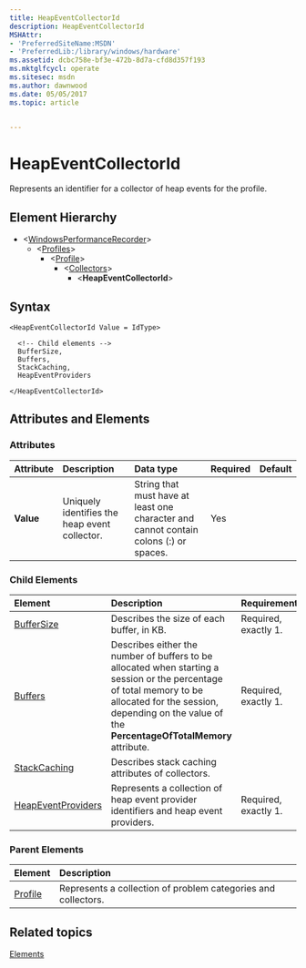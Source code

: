 ```yaml
---
title: HeapEventCollectorId
description: HeapEventCollectorId
MSHAttr:
- 'PreferredSiteName:MSDN'
- 'PreferredLib:/library/windows/hardware'
ms.assetid: dcbc758e-bf3e-472b-8d7a-cfd8d357f193
ms.mktglfcycl: operate
ms.sitesec: msdn
ms.author: dawnwood
ms.date: 05/05/2017
ms.topic: article


---
```



# HeapEventCollectorId

Represents an identifier for a collector of heap events for the profile.


## Element Hierarchy

* \<[WindowsPerformanceRecorder](windowsperformancerecorder.md)\>
  * \<[Profiles](profiles.md)\>
    * \<[Profile](profile-wpr.md)\>
      * \<[Collectors](collectors.md)\>
        * \<**HeapEventCollectorId**\>


## Syntax

```
<HeapEventCollectorId Value = IdType>

  <!-- Child elements -->
  BufferSize,
  Buffers,
  StackCaching,
  HeapEventProviders

</HeapEventCollectorId>
```


## Attributes and Elements


### Attributes

| Attribute | Description                                   | Data type                                                                             | Required | Default |
| :-------- | :-------------------------------------------- | :------------------------------------------------------------------------------------ | :------- | :------ |
| **Value** | Uniquely identifies the heap event collector. | String that must have at least one character and cannot contain colons (:) or spaces. | Yes      |         |


### Child Elements

| Element                                     | Description                                                                                                                                                                                                            | Requirement          |
| :------------------------------------------ | :--------------------------------------------------------------------------------------------------------------------------------------------------------------------------------------------------------------------- | :------------------- |
| [BufferSize](buffersize.md)                 | Describes the size of each buffer, in KB.                                                                                                                                                                              | Required, exactly 1. |
| [Buffers](buffers.md)                       | Describes either the number of buffers to be allocated when starting a session or the percentage of total memory to be allocated for the session, depending on the value of the **PercentageOfTotalMemory** attribute. | Required, exactly 1. |
| [StackCaching](stackcaching.md)             | Describes stack caching attributes of collectors.                                                                                                                                                                      |                      |
| [HeapEventProviders](heapeventproviders.md) | Represents a collection of heap event provider identifiers and heap event providers.                                                                                                                                   | Required, exactly 1. |


### Parent Elements

| Element                   | Description                                                   |
| :------------------------ | :------------------------------------------------------------ |
| [Profile](profile-wpr.md) | Represents a collection of problem categories and collectors. |


## Related topics

[Elements](elements.md)

